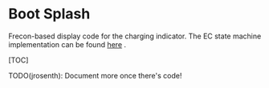 # Boot Splash

Frecon-based display code for the charging indicator. The EC state
machine implementation can be found
[here](https://chromium.googlesource.com/chromiumos/src/platform/ec/+/HEAD/common/bootsplash.c)
.

[TOC]

TODO(jrosenth): Document more once there's code!

